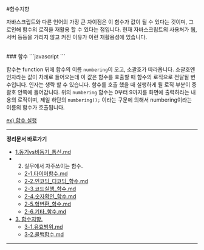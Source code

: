 #함수지향 

자바스크립트와 다른 언어의 가장 큰 차이점은 이 함수가 값이 될 수 있다는 것이며, 그로인해 함수의 로직을 재활용 할 수 있다는 점입니다. 
현재 자바스크립트의 사용처가 웹, 서버 등등을 가리지 않고 커진 이유가 이런 재활용성에 있습니다.    

<br>
### 함수 
```javascript
<script>
	function numbering(){
	    i = 0;
	    while(i < 10){
	        document.write(i);
	        i += 1;
	    }   
	}
	numbering();
</script>
```

함수는 function 뒤에 함수의 이름 `numbering`이 오고, 소괄호가 따라옵니다. 소괄호엔 인자라는 값이 차례로 들어오는데 이 값은 함수를 호출할 때 함수의 로직으로 전달될 변수입니다. 인자는 생략 할 수 있습니다. 함수를 호출 했을 때 실행하게 될 로직 부분이 중괄호 안쪽에 들어갑니다.
위의 `numbering` 함수는 0부터 9까지를 화면에 출력하라는 내용의 로직이며, 제일 하단의 `numbering();` 이라는 구문에 의해서 numbering이라는 이름의 함수가 호출됩니다.    

[ex) 함수 실행](http://codepen.io/JaYoungKim/pen/RrrQrE?editors=001)   

----

**정리문서 바로가기**

* [1.동기vs비동기_통신.md](https://github.com/demun/FrontEndStudy/blob/master/document/Javascript/docs/1.%EB%8F%99%EA%B8%B0vs%EB%B9%84%EB%8F%99%EA%B8%B0_%ED%86%B5%EC%8B%A0.md)
* 2. 실무에서 자주쓰이는 함수.
	- [2-1.타이머함수.md](https://github.com/demun/FrontEndStudy/blob/master/document/Javascript/docs/2-1.%ED%83%80%EC%9D%B4%EB%A8%B8%ED%95%A8%EC%88%98.md)
	- [2-2.인코딩_디코딩_함수.md](https://github.com/demun/FrontEndStudy/blob/master/document/Javascript/docs/2-2.%EC%9D%B8%EC%BD%94%EB%94%A9_%EB%94%94%EC%BD%94%EB%94%A9_%ED%95%A8%EC%88%98.md)
	- [2-3.코드실행_함수.md](https://github.com/demun/FrontEndStudy/blob/master/document/Javascript/docs/2-3.%EC%BD%94%EB%93%9C%EC%8B%A4%ED%96%89_%ED%95%A8%EC%88%98.md)
	- [2-4.숫자확인_함수.md](https://github.com/demun/FrontEndStudy/blob/master/document/Javascript/docs/2-4.%EC%88%AB%EC%9E%90%ED%99%95%EC%9D%B8_%ED%95%A8%EC%88%98.md)
	- [2-5.형변환_함수.md](https://github.com/demun/FrontEndStudy/blob/master/document/Javascript/docs/2-5.%ED%98%95%EB%B3%80%ED%99%98_%ED%95%A8%EC%88%98.md)
	- [2-6.기타_함수.md](https://github.com/demun/FrontEndStudy/blob/master/document/Javascript/docs/2-6.%EA%B8%B0%ED%83%80_%ED%95%A8%EC%88%98.md)  
* [3. 함수지향.](https://github.com/demun/FrontEndStudy/blob/master/document/Javascript/docs/3-0.%ED%95%A8%EC%88%98%EC%A7%80%ED%96%A5.md)
	- [3-1.유효범위.md](https://github.com/demun/FrontEndStudy/blob/master/document/Javascript/docs/3-1.%EC%9C%A0%ED%9A%A8%EB%B2%94%EC%9C%84.md)  
	- [3-2.콜백함수.md](https://github.com/demun/FrontEndStudy/blob/master/document/Javascript/docs/3-2.%EC%BD%9C%EB%B0%B1%ED%95%A8%EC%88%98.md)
	
----
